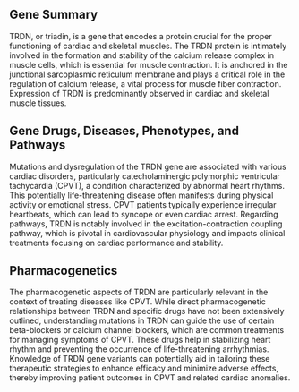 ## Gene Summary
TRDN, or triadin, is a gene that encodes a protein crucial for the proper functioning of cardiac and skeletal muscles. The TRDN protein is intimately involved in the formation and stability of the calcium release complex in muscle cells, which is essential for muscle contraction. It is anchored in the junctional sarcoplasmic reticulum membrane and plays a critical role in the regulation of calcium release, a vital process for muscle fiber contraction. Expression of TRDN is predominantly observed in cardiac and skeletal muscle tissues.

## Gene Drugs, Diseases, Phenotypes, and Pathways
Mutations and dysregulation of the TRDN gene are associated with various cardiac disorders, particularly catecholaminergic polymorphic ventricular tachycardia (CPVT), a condition characterized by abnormal heart rhythms. This potentially life-threatening disease often manifests during physical activity or emotional stress. CPVT patients typically experience irregular heartbeats, which can lead to syncope or even cardiac arrest. Regarding pathways, TRDN is notably involved in the excitation-contraction coupling pathway, which is pivotal in cardiovascular physiology and impacts clinical treatments focusing on cardiac performance and stability.

## Pharmacogenetics
The pharmacogenetic aspects of TRDN are particularly relevant in the context of treating diseases like CPVT. While direct pharmacogenetic relationships between TRDN and specific drugs have not been extensively outlined, understanding mutations in TRDN can guide the use of certain beta-blockers or calcium channel blockers, which are common treatments for managing symptoms of CPVT. These drugs help in stabilizing heart rhythm and preventing the occurrence of life-threatening arrhythmias. Knowledge of TRDN gene variants can potentially aid in tailoring these therapeutic strategies to enhance efficacy and minimize adverse effects, thereby improving patient outcomes in CPVT and related cardiac anomalies.
